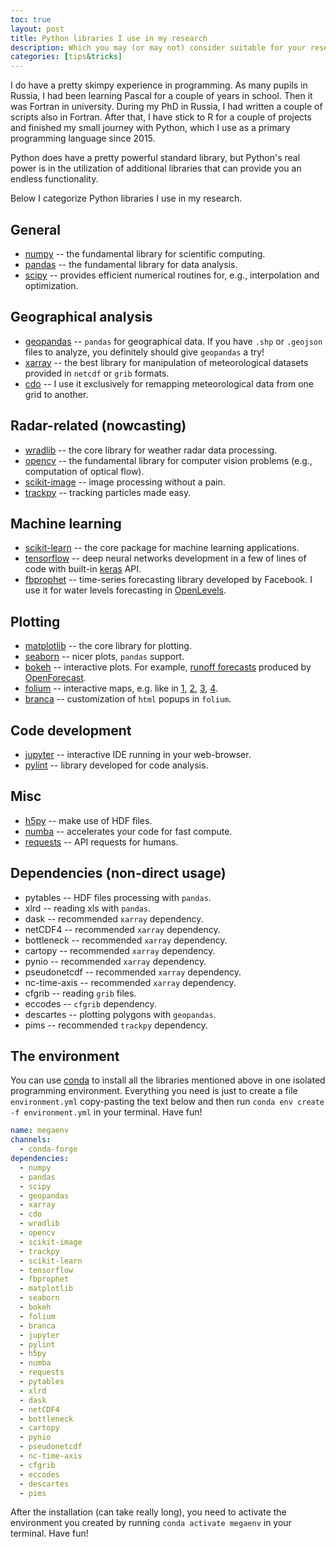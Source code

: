```yaml
---
toc: true
layout: post
title: Python libraries I use in my research
description: Which you may (or may not) consider suitable for your research too
categories: [tips&tricks]
---
```


I do have a pretty skimpy experience in programming. As many pupils in Russia, I had been learning Pascal for a couple of years in school. Then it was Fortran in university. During my PhD in Russia, I had written a couple of scripts also in Fortran. After that, I have stick to R for a couple of projects and finished my small journey with Python, which I use as a primary programming language since 2015.

Python does have a pretty powerful standard library, but Python's real power is in the utilization of additional libraries that can provide you an endless functionality.  

Below I categorize Python libraries I use in my research. 

## General 
* [numpy](https://numpy.org/) -- the fundamental library for scientific computing.
* [pandas](https://pandas.pydata.org/) -- the fundamental library for data analysis.
* [scipy](https://www.scipy.org/) -- provides efficient numerical routines for, e.g., interpolation and optimization.


## Geographical analysis
* [geopandas]() -- `pandas` for geographical data. If you have `.shp` or `.geojson` files to analyze, you definitely should give `geopandas` a try!
* [xarray](https://geopandas.org/) -- the best library for manipulation of meteorological datasets provided in `netcdf` or `grib` formats. 
* [cdo](https://code.mpimet.mpg.de/projects/cdo/) -- I use it exclusively for remapping meteorological data from one grid to another.


## Radar-related (nowcasting)
* [wradlib](https://docs.wradlib.org/en/stable/) -- the core library for weather radar data processing.
* [opencv](https://opencv.org/) -- the fundamental library for computer vision problems (e.g., computation of optical flow).
* [scikit-image](https://scikit-image.org/) -- image processing without a pain.
* [trackpy](soft-matter.github.io/trackpy/) -- tracking particles made easy.


## Machine learning
* [scikit-learn](https://scikit-learn.org/stable/) -- the core package for machine learning applications.
* [tensorflow](https://www.tensorflow.org/) -- deep neural networks development in a few of lines of code with built-in [keras](https://keras.io/) API.
* [fbprophet](https://facebook.github.io/prophet/) -- time-series forecasting library developed by Facebook. I use it for water levels forecasting in [OpenLevels](https://openlevels.github.io/).


## Plotting
* [matplotlib](https://matplotlib.org/) -- the core library for plotting.
* [seaborn](https://seaborn.pydata.org/) -- nicer plots, `pandas` support.
* [bokeh](https://docs.bokeh.org/) -- interactive plots. For example, [runoff forecasts](https://openforecast.github.io/10240.html) produced by [OpenForecast](https://openforecast.github.io/).
* [folium](https://python-visualization.github.io/folium/) -- interactive maps, e.g. like in [1](https://openforecast.github.io/), [2](https://openlevels.github.io/), [3](https://hydrogo.github.io/beats-of-the-era/), [4](https://hydrogo.github.io/4Y11M2D/).
* [branca](https://github.com/python-visualization/branca) -- customization of `html` popups in `folium`.


## Code development
* [jupyter](https://jupyter.org/) -- interactive IDE running in your web-browser.
* [pylint](https://www.pylint.org/) -- library developed for code analysis. 


## Misc
* [h5py](https://www.h5py.org/) -- make use of HDF files.
* [numba](http://numba.pydata.org/) -- accelerates your code for fast compute.
* [requests](https://requests.readthedocs.io/en/master/) -- API requests for humans.


## Dependencies (non-direct usage)
* pytables -- HDF files processing with `pandas`.
* xlrd -- reading xls with `pandas`.
* dask -- recommended `xarray` dependency.
* netCDF4 -- recommended `xarray` dependency.
* bottleneck -- recommended `xarray` dependency.
* cartopy -- recommended `xarray` dependency.
* pynio -- recommended `xarray` dependency.
* pseudonetcdf -- recommended `xarray` dependency.
* nc-time-axis -- recommended `xarray` dependency.
* cfgrib -- reading `grib` files.
* eccodes -- `cfgrib` dependency.
* descartes -- plotting polygons with `geopandas`.
* pims -- recommended `trackpy` dependency.

## The environment

You can use [conda](https://docs.conda.io/projects/conda/en/latest/user-guide/tasks/manage-environments.html#creating-an-environment-from-an-environment-yml-file) to install all the libraries mentioned above in one isolated programming environment. Everything you need is just to create a file `environment.yml` copy-pasting the text below and then run `conda env create -f environment.yml` in your terminal. Have fun!

```yaml
name: megaenv
channels:
  - conda-forge
dependencies:
  - numpy
  - pandas
  - scipy
  - geopandas
  - xarray
  - cdo
  - wradlib
  - opencv
  - scikit-image
  - trackpy
  - scikit-learn
  - tensorflow
  - fbprophet
  - matplotlib
  - seaborn
  - bokeh
  - folium
  - branca
  - jupyter
  - pylint
  - h5py
  - numba
  - requests
  - pytables 
  - xlrd 
  - dask 
  - netCDF4 
  - bottleneck 
  - cartopy 
  - pynio 
  - pseudonetcdf 
  - nc-time-axis 
  - cfgrib 
  - eccodes 
  - descartes 
  - pims
```

After the installation (can take really long), you need to activate the environment you created by running `conda activate megaenv` in your terminal. Have fun!